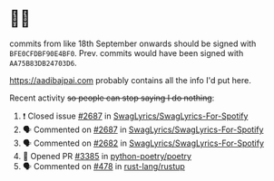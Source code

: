 # 👋🏻
<!--
**aadibajpai/aadibajpai** is a ✨ _special_ ✨ repository because its `README.md` (this file) appears on your GitHub profile.
-->
commits from like 18th September onwards should be signed with `BFE0CFDBF90E4BF0`. Prev. commits would have been signed with `AA75B83DB24703D6`.

https://aadibajpai.com probably contains all the info I'd put here.

Recent activity ~~so people can stop saying I do nothing~~:
<!--START_SECTION:activity-->
1. ❗️ Closed issue [#2687](https://github.com/SwagLyrics/SwagLyrics-For-Spotify/issues/2687) in [SwagLyrics/SwagLyrics-For-Spotify](https://github.com/SwagLyrics/SwagLyrics-For-Spotify)
2. 🗣 Commented on [#2687](https://github.com/SwagLyrics/SwagLyrics-For-Spotify/issues/2687) in [SwagLyrics/SwagLyrics-For-Spotify](https://github.com/SwagLyrics/SwagLyrics-For-Spotify)
3. 🗣 Commented on [#2682](https://github.com/SwagLyrics/SwagLyrics-For-Spotify/issues/2682) in [SwagLyrics/SwagLyrics-For-Spotify](https://github.com/SwagLyrics/SwagLyrics-For-Spotify)
4. 💪 Opened PR [#3385](https://github.com/python-poetry/poetry/pull/3385) in [python-poetry/poetry](https://github.com/python-poetry/poetry)
5. 🗣 Commented on [#478](https://github.com/rust-lang/rustup/issues/478) in [rust-lang/rustup](https://github.com/rust-lang/rustup)
<!--END_SECTION:activity-->
